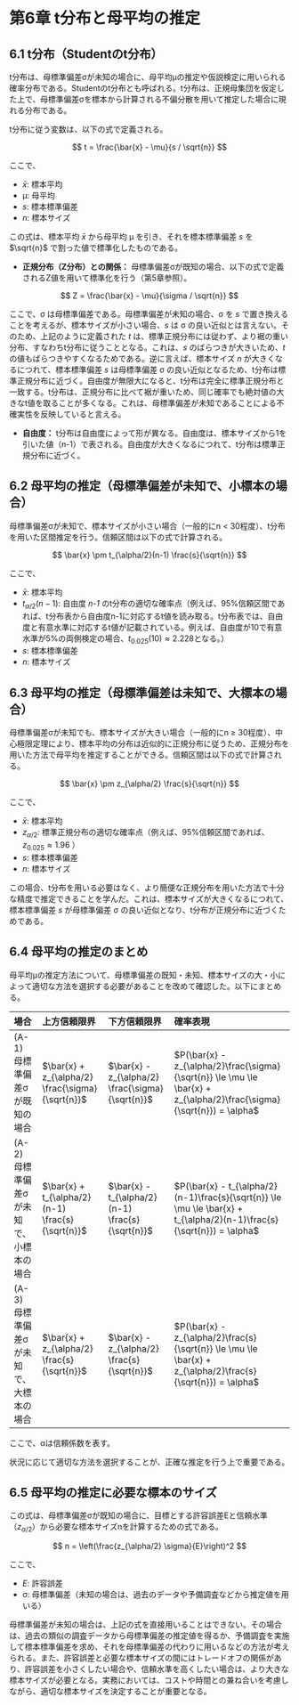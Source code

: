 # 第6章 t分布と母平均の推定

## 6.1 t分布（Studentのt分布）

t分布は、母標準偏差σが未知の場合に、母平均μの推定や仮説検定に用いられる確率分布である。Studentのt分布とも呼ばれる。t分布は、正規母集団を仮定した上で、母標準偏差σを標本から計算される不偏分散を用いて推定した場合に現れる分布である。

t分布に従う変数は、以下の式で定義される。

$$
t = \frac{\bar{x} - \mu}{s / \sqrt{n}}
$$

ここで、

*   $\bar{x}$: 標本平均
*   μ: 母平均
*   *s*: 標本標準偏差
*   *n*: 標本サイズ

この式は、標本平均 $\bar{x}$ から母平均 μ を引き、それを標本標準偏差 *s* を $\sqrt{n}$ で割った値で標準化したものである。

*   **正規分布（Z分布）との関係：** 母標準偏差σが既知の場合、以下の式で定義されるZ値を用いて標準化を行う（第5章参照）。

$$
Z = \frac{\bar{x} - \mu}{\sigma / \sqrt{n}}
$$

ここで、σ は母標準偏差である。母標準偏差が未知の場合、σ を *s* で置き換えることを考えるが、標本サイズが小さい場合、*s* は σ の良い近似とは言えない。そのため、上記のように定義された *t* は、標準正規分布には従わず、より裾の重い分布、すなわちt分布に従うこととなる。これは、*s* のばらつきが大きいため、*t* の値もばらつきやすくなるためである。逆に言えば、標本サイズ *n* が大きくなるにつれて、標本標準偏差 *s* は母標準偏差 σ の良い近似となるため、t分布は標準正規分布に近づく。自由度が無限大になると、t分布は完全に標準正規分布と一致する。t分布は、正規分布に比べて裾が重いため、同じ確率でも絶対値の大きなt値を取ることが多くなる。これは、母標準偏差が未知であることによる不確実性を反映していると言える。

*   **自由度：** t分布は自由度によって形が異なる。自由度は、標本サイズから1を引いた値（n-1）で表される。自由度が大きくなるにつれて、t分布は標準正規分布に近づく。

## 6.2 母平均の推定（母標準偏差が未知で、小標本の場合）

母標準偏差σが未知で、標本サイズが小さい場合（一般的にn < 30程度）、t分布を用いた区間推定を行う。信頼区間は以下の式で計算される。

$$
\bar{x} \pm t_{\alpha/2}(n-1) \frac{s}{\sqrt{n}}
$$

ここで、

*   $\bar{x}$: 標本平均
*   $t_{\alpha/2}(n-1)$: 自由度 *n-1* のt分布の適切な確率点（例えば、95%信頼区間であれば、t分布表から自由度n-1に対応するt値を読み取る。t分布表では、自由度と有意水準に対応するt値が記載されている。例えば、自由度が10で有意水準が5%の両側検定の場合、$t_{0.025}(10) \approx 2.228$となる。）
*   *s*: 標本標準偏差
*   *n*: 標本サイズ

## 6.3 母平均の推定（母標準偏差は未知で、大標本の場合）

母標準偏差σが未知でも、標本サイズが大きい場合（一般的にn ≥ 30程度）、中心極限定理により、標本平均の分布は近似的に正規分布に従うため、正規分布を用いた方法で母平均を推定することができる。信頼区間は以下の式で計算される。

$$
\bar{x} \pm z_{\alpha/2} \frac{s}{\sqrt{n}}
$$

ここで、

*   $\bar{x}$: 標本平均
*   $z_{\alpha/2}$: 標準正規分布の適切な確率点（例えば、95%信頼区間であれば、 $z_{0.025} \approx 1.96$ ）
*   *s*: 標本標準偏差
*   *n*: 標本サイズ

この場合、t分布を用いる必要はなく、より簡便な正規分布を用いた方法で十分な精度で推定できることを学んだ。これは、標本サイズが大きくなるにつれて、標本標準偏差 *s* が母標準偏差 σ の良い近似となり、t分布が正規分布に近づくためである。

## 6.4 母平均の推定のまとめ

母平均μの推定方法について、母標準偏差の既知・未知、標本サイズの大・小によって適切な方法を選択する必要があることを改めて確認した。以下にまとめる。

| 場合                                     | 上方信頼限界                                    | 下方信頼限界                                    | 確率表現                                                                        |
| :--------------------------------------- | :--------------------------------------------- | :--------------------------------------------- | :------------------------------------------------------------------------------ |
| (A-1) 母標準偏差σが既知の場合              | $\bar{x} + z_{\alpha/2} \frac{\sigma}{\sqrt{n}}$ | $\bar{x} - z_{\alpha/2} \frac{\sigma}{\sqrt{n}}$ | $P(\bar{x} - z_{\alpha/2}\frac{\sigma}{\sqrt{n}} \le \mu \le \bar{x} + z_{\alpha/2}\frac{\sigma}{\sqrt{n}}) = \alpha$ |
| (A-2) 母標準偏差σが未知で、小標本の場合   | $\bar{x} + t_{\alpha/2}(n-1) \frac{s}{\sqrt{n}}$ | $\bar{x} - t_{\alpha/2}(n-1) \frac{s}{\sqrt{n}}$ | $P(\bar{x} - t_{\alpha/2}(n-1)\frac{s}{\sqrt{n}} \le \mu \le \bar{x} + t_{\alpha/2}(n-1)\frac{s}{\sqrt{n}}) = \alpha$ |
| (A-3) 母標準偏差σが未知で、大標本の場合   | $\bar{x} + z_{\alpha/2} \frac{s}{\sqrt{n}}$      | $\bar{x} - z_{\alpha/2} \frac{s}{\sqrt{n}}$      | $P(\bar{x} - z_{\alpha/2}\frac{s}{\sqrt{n}} \le \mu \le \bar{x} + z_{\alpha/2}\frac{s}{\sqrt{n}}) = \alpha$      |

ここで、αは信頼係数を表す。

状況に応じて適切な方法を選択することが、正確な推定を行う上で重要である。

## 6.5 母平均の推定に必要な標本のサイズ

この式は、母標準偏差σが既知の場合に、目標とする許容誤差Eと信頼水準（$z_{\alpha/2}$）から必要な標本サイズnを計算するための式である。

$$
n = \left(\frac{z_{\alpha/2} \sigma}{E}\right)^2
$$

ここで、

*   $E$: 許容誤差
*   σ: 母標準偏差（未知の場合は、過去のデータや予備調査などから推定値を用いる）

母標準偏差が未知の場合は、上記の式を直接用いることはできない。その場合は、過去の類似の調査データから母標準偏差の推定値を得るか、予備調査を実施して標本標準偏差を求め、それを母標準偏差の代わりに用いるなどの方法が考えられる。また、許容誤差と必要な標本サイズの間にはトレードオフの関係があり、許容誤差を小さくしたい場合や、信頼水準を高くしたい場合は、より大きな標本サイズが必要となる。実務においては、コストや時間との兼ね合いを考慮しながら、適切な標本サイズを決定することが重要となる。